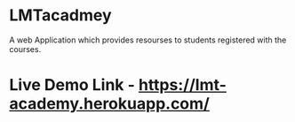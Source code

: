 # LMTacadmey

A web Application which provides resourses to students registered with the courses.
# Live Demo Link - https://lmt-academy.herokuapp.com/
